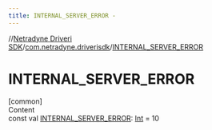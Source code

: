 ```yaml
---
title: INTERNAL_SERVER_ERROR -
---
```

//[Netradyne Driveri SDK](../index.md)/[com.netradyne.driverisdk](index.md)/[INTERNAL_SERVER_ERROR](-i-n-t-e-r-n-a-l_-s-e-r-v-e-r_-e-r-r-o-r.md)



# INTERNAL_SERVER_ERROR  
[common]  
Content  
const val [INTERNAL_SERVER_ERROR](-i-n-t-e-r-n-a-l_-s-e-r-v-e-r_-e-r-r-o-r.md): [Int](https://kotlinlang.org/api/latest/jvm/stdlib/kotlin/-int/index.html) = 10  




